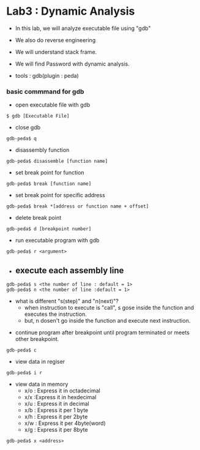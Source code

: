 # Lab3 : Dynamic Analysis
- In this lab, we will analyze executable file using "gdb"

- We also do reverse engineering

- We will understand stack frame.

- We will find Password with dynamic analysis.

- tools : gdb(plugin : peda)

### basic commmand for gdb
- open executable file with gdb 
```
$ gdb [Executable File]
```

- close gdb 
```
gdb-peda$ q
```

- disassembly function
```
gdb-peda$ disassemble [function name]
```
- set break point for function
```
gdb-peda$ break [function name]
```
- set break point for specific address
```
gdb-peda$ break *[address or function name + offset]
```

- delete break point
```
gdb-peda$ d [breakpoint number]
```

- run executable program with gdb
```
gdb-peda$ r <argument>
```

- execute each assembly line
    - 
```
gdb-peda$ s <the number of line : default = 1>
gdb-peda$ n <the number of line :default = 1>
```

* what is different "s(step)" and "n(next)"?
    - when instruction to execute is "call", s gose inside the function and executes the instruction.
    - but, n dosen't go inside the function and execute next instruction.

- continue program after breakpoint until program terminated or meets other breakpoint.
```
gdb-peda$ c
```

- view data in regiser

```
gdb-peda$ i r
```

- view data in memory
    - x/o : Express it in octadecimal
    - x/x :Express it in hexdecimal
    - x/u : Express it in decimal
    - x/b : Express it per  1 byte
    - x/h : Express it per 2byte
    - x/w : Express it per 4byte(word)
    - x/g : Express it per 8byte

```
gdb-peda$ x <address>
```

